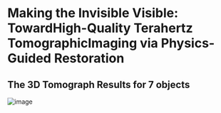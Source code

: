 # Making the Invisible Visible: TowardHigh-Quality Terahertz TomographicImaging via Physics-Guided Restoration
## The 3D Tomograph Results for 7 objects
![image](https://github.com/wtnthu/THz_Tomography/blob/main/box_ijcv.gif)
